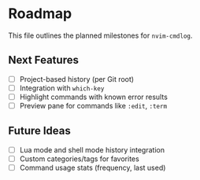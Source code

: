 # Roadmap

This file outlines the planned milestones for `nvim-cmdlog`.

## Next Features

- [ ] Project-based history (per Git root)
- [ ] Integration with `which-key`
- [ ] Highlight commands with known error results
- [ ] Preview pane for commands like `:edit`, `:term`

## Future Ideas

- [ ] Lua mode and shell mode history integration
- [ ] Custom categories/tags for favorites
- [ ] Command usage stats (frequency, last used)
